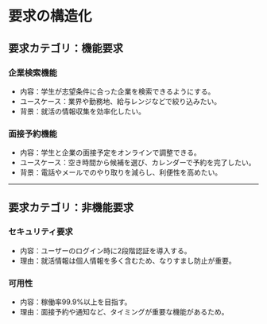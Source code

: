 # 要求の構造化

## 要求カテゴリ：機能要求

### 企業検索機能
- 内容：学生が志望条件に合った企業を検索できるようにする。
- ユースケース：業界や勤務地、給与レンジなどで絞り込みたい。
- 背景：就活の情報収集を効率化したい。

### 面接予約機能
- 内容：学生と企業の面接予定をオンラインで調整できる。
- ユースケース：空き時間から候補を選び、カレンダーで予約を完了したい。
- 背景：電話やメールでのやり取りを減らし、利便性を高めたい。

---

## 要求カテゴリ：非機能要求

### セキュリティ要求
- 内容：ユーザーのログイン時に2段階認証を導入する。
- 理由：就活情報は個人情報を多く含むため、なりすまし防止が重要。

### 可用性
- 内容：稼働率99.9%以上を目指す。
- 理由：面接予約や通知など、タイミングが重要な機能があるため。
